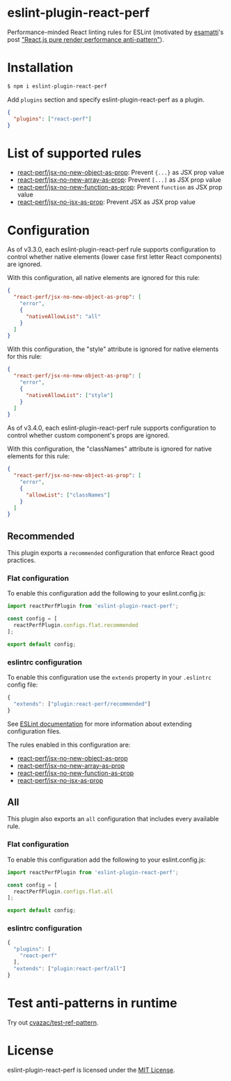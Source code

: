 # eslint-plugin-react-perf

Performance-minded React linting rules for ESLint (motivated by [esamatti](https://twitter.com/esamatti)'s post ["React.js pure render performance anti-pattern"](https://medium.com/@esamatti/react-js-pure-render-performance-anti-pattern-fb88c101332f)).

# Installation

```sh
$ npm i eslint-plugin-react-perf
```

Add `plugins` section and specify eslint-plugin-react-perf as a plugin.

```json
{
  "plugins": ["react-perf"]
}
```

# List of supported rules

- [react-perf/jsx-no-new-object-as-prop](docs/rules/jsx-no-new-object-as-prop.md): Prevent `{...}` as JSX prop value
- [react-perf/jsx-no-new-array-as-prop](docs/rules/jsx-no-new-array-as-prop.md): Prevent `[...]` as JSX prop value
- [react-perf/jsx-no-new-function-as-prop](docs/rules/jsx-no-new-function-as-prop.md): Prevent `function` as JSX prop value
- [react-perf/jsx-no-jsx-as-prop](docs/rules/jsx-no-jsx-as-prop.md): Prevent JSX as JSX prop value

# Configuration

As of v3.3.0, each eslint-plugin-react-perf rule supports configuration to control whether native elements (lower case first letter React components) are ignored.

With this configuration, all native elements are ignored for this rule:

```json
{
  "react-perf/jsx-no-new-object-as-prop": [
    "error",
    {
      "nativeAllowList": "all"
    }
  ]
}
```

With this configuration, the "style" attribute is ignored for native elements for this rule:

```json
{
  "react-perf/jsx-no-new-object-as-prop": [
    "error",
    {
      "nativeAllowList": ["style"]
    }
  ]
}
```

As of v3.4.0, each eslint-plugin-react-perf rule supports configuration to control whether custom component's props are ignored.

With this configuration, the "classNames" attribute is ignored for native elements for this rule:

```json
{
  "react-perf/jsx-no-new-object-as-prop": [
    "error",
    {
      "allowList": ["classNames"]
    }
  ]
}
```

## Recommended

This plugin exports a `recommended` configuration that enforce React good practices.

### Flat configuration

To enable this configuration add the following to your eslint.config.js:
```js
import reactPerfPlugin from 'eslint-plugin-react-perf';

const config = [
  reactPerfPlugin.configs.flat.recommended
];

export default config;
```

### eslintrc configuration

To enable this configuration use the `extends` property in your `.eslintrc` config file:

```js
{
  "extends": ["plugin:react-perf/recommended"]
}
```

See [ESLint documentation](http://eslint.org/docs/user-guide/configuring#extending-configuration-files) for more information about extending configuration files.

The rules enabled in this configuration are:

- [react-perf/jsx-no-new-object-as-prop](docs/rules/jsx-no-new-object-as-prop.md)
- [react-perf/jsx-no-new-array-as-prop](docs/rules/jsx-no-new-array-as-prop.md)
- [react-perf/jsx-no-new-function-as-prop](docs/rules/jsx-no-new-function-as-prop.md)
- [react-perf/jsx-no-jsx-as-prop](docs/rules/jsx-no-jsx-as-prop.md)

## All

This plugin also exports an `all` configuration that includes every available rule.

### Flat configuration

To enable this configuration add the following to your eslint.config.js:
```js
import reactPerfPlugin from 'eslint-plugin-react-perf';

const config = [
  reactPerfPlugin.configs.flat.all
];

export default config;
```

### eslintrc configuration

```js
{
  "plugins": [
    "react-perf"
  ],
  "extends": ["plugin:react-perf/all"]
}
```

# Test anti-patterns in runtime

Try out [cvazac/test-ref-pattern](https://github.com/cvazac/test-ref-pattern).

# License

eslint-plugin-react-perf is licensed under the [MIT License](http://www.opensource.org/licenses/mit-license.php).
